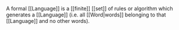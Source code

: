 A formal [[Language]] is a [[finite]] [[set]] of rules or algorithm which generates a [[Language]] (i.e. all [[Word|words]] belonging to that [[Language]] and no other words).